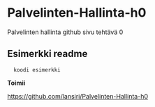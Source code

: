 # Palvelinten-Hallinta-h0

Palvelinten hallinta github sivu tehtävä 0

## Esimerkki readme
```
  koodi esimerkki
```

**Toimii**

https://github.com/lansiri/Palvelinten-Hallinta-h0
